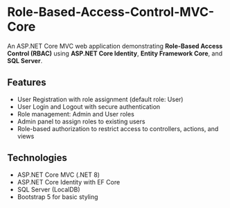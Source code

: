 # Role-Based-Access-Control-MVC-Core

An ASP.NET Core MVC web application demonstrating **Role-Based Access Control (RBAC)** using **ASP.NET Core Identity**, **Entity Framework Core**, and **SQL Server**.

## Features

- User Registration with role assignment (default role: User)
- User Login and Logout with secure authentication
- Role management: Admin and User roles
- Admin panel to assign roles to existing users
- Role-based authorization to restrict access to controllers, actions, and views

## Technologies

- ASP.NET Core MVC (.NET 8)
- ASP.NET Core Identity with EF Core
- SQL Server (LocalDB)
- Bootstrap 5 for basic styling
